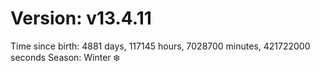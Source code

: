 # Version: v13.4.11
Time since birth: 4881 days, 117145 hours, 7028700 minutes, 421722000 seconds
Season: Winter ❄️
